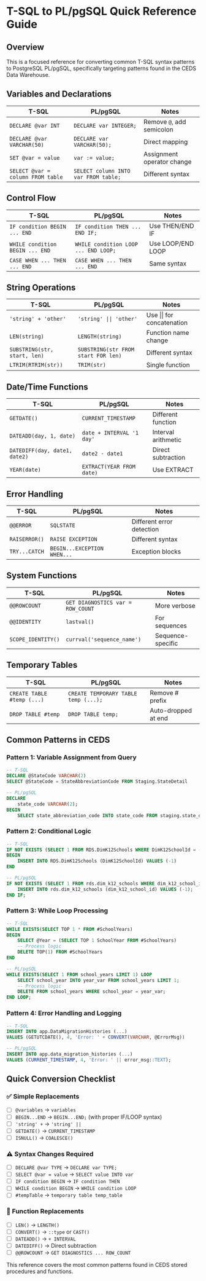 # T-SQL to PL/pgSQL Quick Reference Guide

## Overview
This is a focused reference for converting common T-SQL syntax patterns to PostgreSQL PL/pgSQL, specifically targeting patterns found in the CEDS Data Warehouse.

## Variables and Declarations

| T-SQL | PL/pgSQL | Notes |
|-------|----------|-------|
| `DECLARE @var INT` | `DECLARE var INTEGER;` | Remove `@`, add semicolon |
| `DECLARE @var VARCHAR(50)` | `DECLARE var VARCHAR(50);` | Direct mapping |
| `SET @var = value` | `var := value;` | Assignment operator change |
| `SELECT @var = column FROM table` | `SELECT column INTO var FROM table;` | Different syntax |

## Control Flow

| T-SQL | PL/pgSQL | Notes |
|-------|----------|-------|
| `IF condition BEGIN ... END` | `IF condition THEN ... END IF;` | Use THEN/END IF |
| `WHILE condition BEGIN ... END` | `WHILE condition LOOP ... END LOOP;` | Use LOOP/END LOOP |
| `CASE WHEN ... THEN ... END` | `CASE WHEN ... THEN ... END` | Same syntax |

## String Operations

| T-SQL | PL/pgSQL | Notes |
|-------|----------|-------|
| `'string' + 'other'` | `'string' \|\| 'other'` | Use \|\| for concatenation |
| `LEN(string)` | `LENGTH(string)` | Function name change |
| `SUBSTRING(str, start, len)` | `SUBSTRING(str FROM start FOR len)` | Different syntax |
| `LTRIM(RTRIM(str))` | `TRIM(str)` | Single function |

## Date/Time Functions

| T-SQL | PL/pgSQL | Notes |
|-------|----------|-------|
| `GETDATE()` | `CURRENT_TIMESTAMP` | Different function |
| `DATEADD(day, 1, date)` | `date + INTERVAL '1 day'` | Interval arithmetic |
| `DATEDIFF(day, date1, date2)` | `date2 - date1` | Direct subtraction |
| `YEAR(date)` | `EXTRACT(YEAR FROM date)` | Use EXTRACT |

## Error Handling

| T-SQL | PL/pgSQL | Notes |
|-------|----------|-------|
| `@@ERROR` | `SQLSTATE` | Different error detection |
| `RAISERROR()` | `RAISE EXCEPTION` | Different syntax |
| `TRY...CATCH` | `BEGIN...EXCEPTION WHEN...` | Exception blocks |

## System Functions

| T-SQL | PL/pgSQL | Notes |
|-------|----------|-------|
| `@@ROWCOUNT` | `GET DIAGNOSTICS var = ROW_COUNT` | More verbose |
| `@@IDENTITY` | `lastval()` | For sequences |
| `SCOPE_IDENTITY()` | `currval('sequence_name')` | Sequence-specific |

## Temporary Tables

| T-SQL | PL/pgSQL | Notes |
|-------|----------|-------|
| `CREATE TABLE #temp (...)` | `CREATE TEMPORARY TABLE temp (...);` | Remove # prefix |
| `DROP TABLE #temp` | `DROP TABLE temp;` | Auto-dropped at end |

## Common Patterns in CEDS

### Pattern 1: Variable Assignment from Query
```sql
-- T-SQL
DECLARE @StateCode VARCHAR(2)
SELECT @StateCode = StateAbbreviationCode FROM Staging.StateDetail

-- PL/pgSQL
DECLARE
    state_code VARCHAR(2);
BEGIN
    SELECT state_abbreviation_code INTO state_code FROM staging.state_detail LIMIT 1;
```

### Pattern 2: Conditional Logic
```sql
-- T-SQL
IF NOT EXISTS (SELECT 1 FROM RDS.DimK12Schools WHERE DimK12SchoolId = -1)
BEGIN
    INSERT INTO RDS.DimK12Schools (DimK12SchoolId) VALUES (-1)
END

-- PL/pgSQL
IF NOT EXISTS (SELECT 1 FROM rds.dim_k12_schools WHERE dim_k12_school_id = -1) THEN
    INSERT INTO rds.dim_k12_schools (dim_k12_school_id) VALUES (-1);
END IF;
```

### Pattern 3: While Loop Processing
```sql
-- T-SQL
WHILE EXISTS(SELECT TOP 1 * FROM #SchoolYears)
BEGIN
    SELECT @Year = (SELECT TOP 1 SchoolYear FROM #SchoolYears)
    -- Process logic
    DELETE TOP(1) FROM #SchoolYears
END

-- PL/pgSQL
WHILE EXISTS(SELECT 1 FROM school_years LIMIT 1) LOOP
    SELECT school_year INTO year_var FROM school_years LIMIT 1;
    -- Process logic
    DELETE FROM school_years WHERE school_year = year_var;
END LOOP;
```

### Pattern 4: Error Handling and Logging
```sql
-- T-SQL
INSERT INTO app.DataMigrationHistories (...) 
VALUES (GETUTCDATE(), 4, 'Error: ' + CONVERT(VARCHAR, @ErrorMsg))

-- PL/pgSQL
INSERT INTO app.data_migration_histories (...) 
VALUES (CURRENT_TIMESTAMP, 4, 'Error: ' || error_msg::TEXT);
```

## Quick Conversion Checklist

### ✅ Simple Replacements
- [ ] `@variables` → `variables`
- [ ] `BEGIN...END` → `BEGIN...END;` (with proper IF/LOOP syntax)
- [ ] `'string' +` → `'string' ||`
- [ ] `GETDATE()` → `CURRENT_TIMESTAMP`
- [ ] `ISNULL()` → `COALESCE()`

### ⚠️ Syntax Changes Required
- [ ] `DECLARE @var TYPE` → `DECLARE var TYPE;`
- [ ] `SELECT @var = value` → `SELECT value INTO var`
- [ ] `IF condition BEGIN` → `IF condition THEN`
- [ ] `WHILE condition BEGIN` → `WHILE condition LOOP`
- [ ] `#tempTable` → `temporary table temp_table`

### 🔧 Function Replacements
- [ ] `LEN()` → `LENGTH()`
- [ ] `CONVERT()` → `::type` or `CAST()`
- [ ] `DATEADD()` → `+ INTERVAL`
- [ ] `DATEDIFF()` → Direct subtraction
- [ ] `@@ROWCOUNT` → `GET DIAGNOSTICS ... ROW_COUNT`

This reference covers the most common patterns found in CEDS stored procedures and functions.
